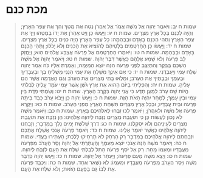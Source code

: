 # מכת כנם

> שמות ח יב: וַיֹּאמֶר יְהוָה אֶל מֹשֶׁה אֱמֹר אֶל אַהֲרֹן נְטֵה אֶת מַטְּךָ וְהַךְ אֶת עֲפַר הָאָרֶץ; וְהָיָה לְכִנִּם בְּכָל אֶרֶץ מִצְרָיִם.
> שמות ח יג: וַיַּעֲשׂוּ כֵן וַיֵּט אַהֲרֹן אֶת יָדוֹ בְמַטֵּהוּ וַיַּךְ אֶת עֲפַר הָאָרֶץ וַתְּהִי הַכִּנָּם בָּאָדָם וּבַבְּהֵמָה:  כָּל עֲפַר הָאָרֶץ הָיָה כִנִּים בְּכָל אֶרֶץ מִצְרָיִם.
> שמות ח יד: וַיַּעֲשׂוּ כֵן הַחַרְטֻמִּים בְּלָטֵיהֶם לְהוֹצִיא אֶת הַכִּנִּים וְלֹא יָכֹלוּ; וַתְּהִי הַכִּנָּם בָּאָדָם וּבַבְּהֵמָה.
> שמות ח טו: וַיֹּאמְרוּ הַחַרְטֻמִּם אֶל פַּרְעֹה אֶצְבַּע אֱלֹהִים הִוא; וַיֶּחֱזַק לֵב פַּרְעֹה וְלֹא שָׁמַע אֲלֵהֶם כַּאֲשֶׁר דִּבֶּר יְהוָה.
> שמות ח טז: וַיֹּאמֶר יְהוָה אֶל מֹשֶׁה הַשְׁכֵּם בַּבֹּקֶר וְהִתְיַצֵּב לִפְנֵי פַרְעֹה הִנֵּה יוֹצֵא הַמָּיְמָה; וְאָמַרְתָּ אֵלָיו כֹּה אָמַר יְהוָה שַׁלַּח עַמִּי וְיַעַבְדֻנִי.
> שמות ח יז: כִּי אִם אֵינְךָ מְשַׁלֵּחַ אֶת עַמִּי הִנְנִי מַשְׁלִיחַ בְּךָ וּבַעֲבָדֶיךָ וּבְעַמְּךָ וּבְבָתֶּיךָ אֶת הֶעָרֹב; וּמָלְאוּ בָּתֵּי מִצְרַיִם אֶת הֶעָרֹב וְגַם הָאֲדָמָה אֲשֶׁר הֵם עָלֶיהָ.
> שמות ח יח: וְהִפְלֵיתִי בַיּוֹם הַהוּא אֶת אֶרֶץ גֹּשֶׁן אֲשֶׁר עַמִּי עֹמֵד עָלֶיהָ לְבִלְתִּי הֱיוֹת שָׁם עָרֹב לְמַעַן תֵּדַע כִּי אֲנִי יְהוָה בְּקֶרֶב הָאָרֶץ.
> שמות ח יט: וְשַׂמְתִּי פְדֻת בֵּין עַמִּי וּבֵין עַמֶּךָ; לְמָחָר יִהְיֶה הָאֹת הַזֶּה.
> שמות ח כ: וַיַּעַשׂ יְהוָה כֵּן וַיָּבֹא עָרֹב כָּבֵד בֵּיתָה פַרְעֹה וּבֵית עֲבָדָיו; וּבְכָל אֶרֶץ מִצְרַיִם תִּשָּׁחֵת הָאָרֶץ מִפְּנֵי הֶעָרֹב.
> שמות ח כא: וַיִּקְרָא פַרְעֹה אֶל מֹשֶׁה וּלְאַהֲרֹן; וַיֹּאמֶר לְכוּ זִבְחוּ לֵאלֹהֵיכֶם בָּאָרֶץ.
> שמות ח כב: וַיֹּאמֶר מֹשֶׁה לֹא נָכוֹן לַעֲשׂוֹת כֵּן כִּי תּוֹעֲבַת מִצְרַיִם נִזְבַּח לַיהוָה אֱלֹהֵינוּ:  הֵן נִזְבַּח אֶת תּוֹעֲבַת מִצְרַיִם לְעֵינֵיהֶם וְלֹא יִסְקְלֻנוּ.
> שמות ח כג: דֶּרֶךְ שְׁלֹשֶׁת יָמִים נֵלֵךְ בַּמִּדְבָּר; וְזָבַחְנוּ לַיהוָה אֱלֹהֵינוּ כַּאֲשֶׁר יֹאמַר אֵלֵינוּ.
> שמות ח כד: וַיֹּאמֶר פַּרְעֹה אָנֹכִי אֲשַׁלַּח אֶתְכֶם וּזְבַחְתֶּם לַיהוָה אֱלֹהֵיכֶם בַּמִּדְבָּר רַק הַרְחֵק לֹא תַרְחִיקוּ לָלֶכֶת; הַעְתִּירוּ בַּעֲדִי.
> שמות ח כה: וַיֹּאמֶר מֹשֶׁה הִנֵּה אָנֹכִי יוֹצֵא מֵעִמָּךְ וְהַעְתַּרְתִּי אֶל יְהוָה וְסָר הֶעָרֹב מִפַּרְעֹה מֵעֲבָדָיו וּמֵעַמּוֹ מָחָר:  רַק אַל יֹסֵף פַּרְעֹה הָתֵל לְבִלְתִּי שַׁלַּח אֶת הָעָם לִזְבֹּחַ לַיהוָה.
> שמות ח כו: וַיֵּצֵא מֹשֶׁה מֵעִם פַּרְעֹה; וַיֶּעְתַּר אֶל יְהוָה.
> שמות ח כז: וַיַּעַשׂ יְהוָה כִּדְבַר מֹשֶׁה וַיָּסַר הֶעָרֹב מִפַּרְעֹה מֵעֲבָדָיו וּמֵעַמּוֹ:  לֹא נִשְׁאַר אֶחָד.
> שמות ח כח: וַיַּכְבֵּד פַּרְעֹה אֶת לִבּוֹ גַּם בַּפַּעַם הַזֹּאת; וְלֹא שִׁלַּח אֶת הָעָם. 
 

